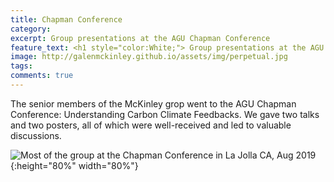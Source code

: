 ```yaml
---
title: Chapman Conference
category: 
excerpt: Group presentations at the AGU Chapman Conference
feature_text: <h1 style="color:White;"> Group presentations at the AGU Chapman Conference </h1>
image: http://galenmckinley.github.io/assets/img/perpetual.jpg
tags: 
comments: true
---
```


The senior members of the McKinley grop went to the AGU Chapman Conference: Understanding Carbon Climate Feedbacks. We gave two talks and two posters, all of which were well-received and led to valuable discussions. 


![Most of the group at the Chapman Conference in La Jolla CA, Aug 2019]({{site.baseurl}}/assets/img/group_chapman_aug2019_sm.jpg){:height="80%" width="80%"}

